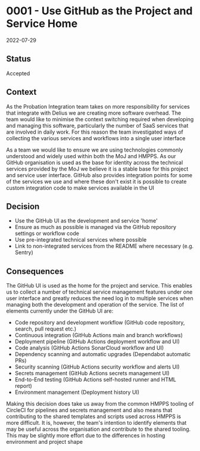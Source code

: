 # 0001 - Use GitHub as the Project and Service Home

2022-07-29

## Status

Accepted

## Context

As the Probation Integration team takes on more responsibility for
services that integrate with Delius we are creating more software
overhead. The team would like to minimise the context switching required
when developing and managing this software, particularly the number of
SaaS services that are involved in daily work. For this reason the team
investigated ways of collecting the various services and workflows into
a single user interface

As a team we would like to ensure we are using technologies commonly
understood and widely used within both the MoJ and HMPPS. As our GitHub
organisation is used as the base for identity across the technical
services provided by the MoJ we believe it is a stable base for this
project and service user interface. GitHub also provides integration
points for some of the services we use and where these don't exist it is
possible to create custom integration code to make services available in
the UI

## Decision

- Use the GitHub UI as the development and service 'home'
- Ensure as much as possible is managed via the GitHub repository settings or workflow code
- Use pre-integrated technical services where possible
- Link to non-integrated services from the README where necessary (e.g. Sentry)

## Consequences

The GitHub UI is used as the home for the project and service. This
enables us to collect a number of technical service management features
under one user interface and greatly reduces the need log in to multiple
services when managing both the development and operation of the
service. The list of elements currently under the GitHub UI are:

- Code repository and development workflow (GitHub code repository, search, pull request etc.)
- Continuous integration (GitHub Actions main and branch workflows)
- Deployment pipeline (GitHub Actions deployment workflow and UI)
- Code analysis (GitHub Actions SonarCloud workflow and UI)
- Dependency scanning and automatic upgrades (Dependabot automatic PRs)
- Security scanning (GitHub Actions security workflow and alerts UI)
- Secrets management (GitHub Actions secrets management UI)
- End-to-End testing (GitHub Actions self-hosted runner and HTML report)
- Environment management (Deployment history UI)

Making this decision does take us away from the common HMPPS tooling of
CircleCI for pipelines and secrets management and also means that
contributing to the shared templates and scripts used across HMPPS is
more difficult. It is, however, the team's intention to identify
elements that may be useful across the organisation and contribute to
the shared tooling. This may be slightly more effort due to the
differences in hosting environment and project shape

